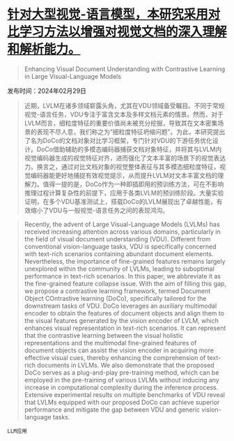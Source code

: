 # [针对大型视觉-语言模型，本研究采用对比学习方法以增强对视觉文档的深入理解和解析能力。](https://arxiv.org/abs/2402.19014)

> Enhancing Visual Document Understanding with Contrastive Learning in Large Visual-Language Models

发布时间：2024年02月29日

> 近期，LVLM在诸多领域崭露头角，尤其在VDU领域备受瞩目。不同于常规视觉-语言任务，VDU专注于富含文本及多样文档元素的情景。然而，对于LVLM而言，细粒度特征的重要价值尚未被充分挖掘，导致其在文本密集场景的表现不尽人意，我们称之为“细粒度特征坍缩问题”。为此，本研究提出了名为DoCo的文档对象对比学习框架，专门针对VDU的下游任务优化设计。DoCo借助辅助的多模态编码器捕获文档对象特征，并将其与LVLM内视觉编码器生成的视觉特征对齐，进而强化了文本丰富的场景下的视觉表达力。换言之，通过对比文档对象的视觉整体表征与其多模态细粒度特征，视觉编码器能更好地捕捉有效视觉提示，从而提升LVLM对文本丰富文档的理解力。值得一提的是，DoCo作为一种即插即用的预训练方法，可在不影响推理过程计算复杂性的前提下，应用于各类LVLM的预训练阶段。大量实验证明，在多个VDU基准测试上，搭载DoCo的LVLM展现出了卓越性能，有效缩小了VDU与一般视觉-语言任务之间的表现鸿沟。

> Recently, the advent of Large Visual-Language Models (LVLMs) has received increasing attention across various domains, particularly in the field of visual document understanding (VDU). Different from conventional vision-language tasks, VDU is specifically concerned with text-rich scenarios containing abundant document elements. Nevertheless, the importance of fine-grained features remains largely unexplored within the community of LVLMs, leading to suboptimal performance in text-rich scenarios. In this paper, we abbreviate it as the fine-grained feature collapse issue. With the aim of filling this gap, we propose a contrastive learning framework, termed Document Object COntrastive learning (DoCo), specifically tailored for the downstream tasks of VDU. DoCo leverages an auxiliary multimodal encoder to obtain the features of document objects and align them to the visual features generated by the vision encoder of LVLM, which enhances visual representation in text-rich scenarios. It can represent that the contrastive learning between the visual holistic representations and the multimodal fine-grained features of document objects can assist the vision encoder in acquiring more effective visual cues, thereby enhancing the comprehension of text-rich documents in LVLMs. We also demonstrate that the proposed DoCo serves as a plug-and-play pre-training method, which can be employed in the pre-training of various LVLMs without inducing any increase in computational complexity during the inference process. Extensive experimental results on multiple benchmarks of VDU reveal that LVLMs equipped with our proposed DoCo can achieve superior performance and mitigate the gap between VDU and generic vision-language tasks.

`LLM应用`